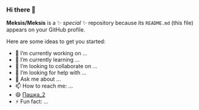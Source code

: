 ### Hi there 👋


**Meksis/Meksis** is a ✨ _special_ ✨ repository because its `README.md` (this file) appears on your GitHub profile.

Here are some ideas to get you started:

- 🔭 I’m currently working on ...
- 🌱 I’m currently learning ...
- 👯 I’m looking to collaborate on ...
- 🤔 I’m looking for help with ...
- 💬 Ask me about ...
- 📫 How to reach me: ...
- 😄 [Пашка_2](https://user-images.githubusercontent.com/107752360/209480412-93c33b56-1d36-495a-b913-acbd6316e1e4.jpg)
- ⚡ Fun fact: ...
